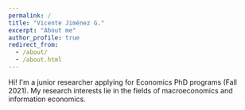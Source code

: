 ```yaml
---
permalink: /
title: "Vicente Jiménez G."
excerpt: "About me"
author_profile: true
redirect_from: 
  - /about/
  - /about.html
---
```


Hi! I'm a junior researcher applying for Economics PhD programs (Fall 2021). My research interests lie in the fields of macroeconomics and information economics.
